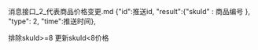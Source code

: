 消息接口_2_代表商品价格变更.md
{"id":推送id, "result":{"skuId" : 商品编号 }, "type": 2, "time":推送时间},

排除skuId>=8
更新skuId<8价格